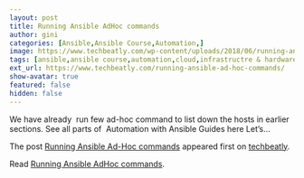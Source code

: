 ```yaml
---
layout: post
title: Running Ansible AdHoc commands
author: gini
categories: [Ansible,Ansible Course,Automation,]
image: https://www.techbeatly.com/wp-content/uploads/2018/06/running-ansible-ad-hoc-commands-1024x576.png
tags: [ansible,ansible course,automation,cloud,infrastructre & hardware,ansible ad-hoc,ansible command,ansible doc,ansible training,]
ext_url: https://www.techbeatly.com/running-ansible-ad-hoc-commands/
show-avatar: true
featured: false
hidden: false
---
```


<p>We have already&#160; run few ad-hoc command to list down the hosts in earlier sections. See all parts of&#160; Automation with Ansible Guides here Let&#8217;s&#46;&#46;&#46;</p>
<p>The post <a href="https://www.techbeatly.com/running-ansible-ad-hoc-commands/" rel="nofollow">Running Ansible Ad-Hoc commands</a> appeared first on <a href="https://www.techbeatly.com" rel="nofollow">techbeatly</a>.</p>

Read [Running Ansible AdHoc commands](https://www.techbeatly.com/running-ansible-ad-hoc-commands/).